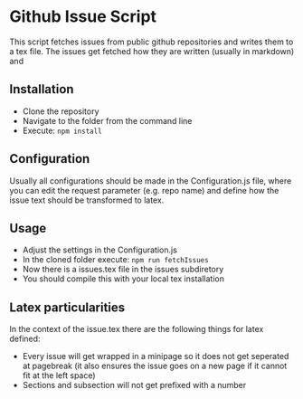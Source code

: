 # Github Issue Script
This script fetches issues from public github repositories and writes them to a tex file. The issues get fetched how they are written (usually in markdown) and 

## Installation
* Clone the repository
* Navigate to the folder from the command line
* Execute: 
``` npm install ```

## Configuration
Usually all configurations should be made in the Configuration.js file, where you can edit the request parameter (e.g. repo name) and define how the issue text should be transformed to latex. 

## Usage
* Adjust the settings in the Configuration.js
* In the cloned folder execute:
``` npm run fetchIssues ```
* Now there is a issues.tex file in the issues subdiretory
* You should compile this with your local tex installation

## Latex particularities
In the context of the issue.tex there are the following things for latex defined:
* Every issue will get wrapped in a minipage so it does not get seperated at pagebreak (it also ensures the issue goes on a new page if it cannot fit at the left space)
* Sections and subsection will not get prefixed with a number
